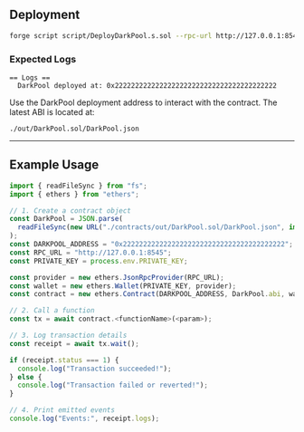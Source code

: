 ## Deployment

```bash
forge script script/DeployDarkPool.s.sol --rpc-url http://127.0.0.1:8545 --broadcast
````

### Expected Logs

```
== Logs ==
  DarkPool deployed at: 0x2222222222222222222222222222222222222222
```

Use the DarkPool deployment address to interact with the contract.
The latest ABI is located at:

```
./out/DarkPool.sol/DarkPool.json
```

---

## Example Usage

```js
import { readFileSync } from "fs";
import { ethers } from "ethers";

// 1. Create a contract object
const DarkPool = JSON.parse(
  readFileSync(new URL("./contracts/out/DarkPool.sol/DarkPool.json", import.meta.url))
);
const DARKPOOL_ADDRESS = "0x2222222222222222222222222222222222222222";
const RPC_URL = "http://127.0.0.1:8545";
const PRIVATE_KEY = process.env.PRIVATE_KEY;

const provider = new ethers.JsonRpcProvider(RPC_URL);
const wallet = new ethers.Wallet(PRIVATE_KEY, provider);
const contract = new ethers.Contract(DARKPOOL_ADDRESS, DarkPool.abi, wallet);

// 2. Call a function
const tx = await contract.<functionName>(<param>);

// 3. Log transaction details
const receipt = await tx.wait();

if (receipt.status === 1) {
  console.log("Transaction succeeded!");
} else {
  console.log("Transaction failed or reverted!");
}

// 4. Print emitted events
console.log("Events:", receipt.logs);

```
